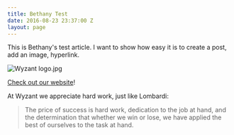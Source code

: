 ```yaml
---
title: Bethany Test
date: 2016-08-23 23:37:00 Z
layout: page
---
```


This is Bethany's test article. I want to show how easy it is to create a post, add an image, hyperlink.

![Wyzant logo.jpg](/uploads/Wyzant%20logo.jpg)

[Check out our website](http://wyzant.com)!

At Wyzant we appreciate hard work, just like Lombardi:

> The price of success is hard work, dedication to the job at hand, and the determination that whether we win or lose, we have applied the best of ourselves to the task at hand.